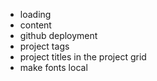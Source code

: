 - loading
- content
- github deployment
- project tags
- project titles in the project grid
- make fonts local